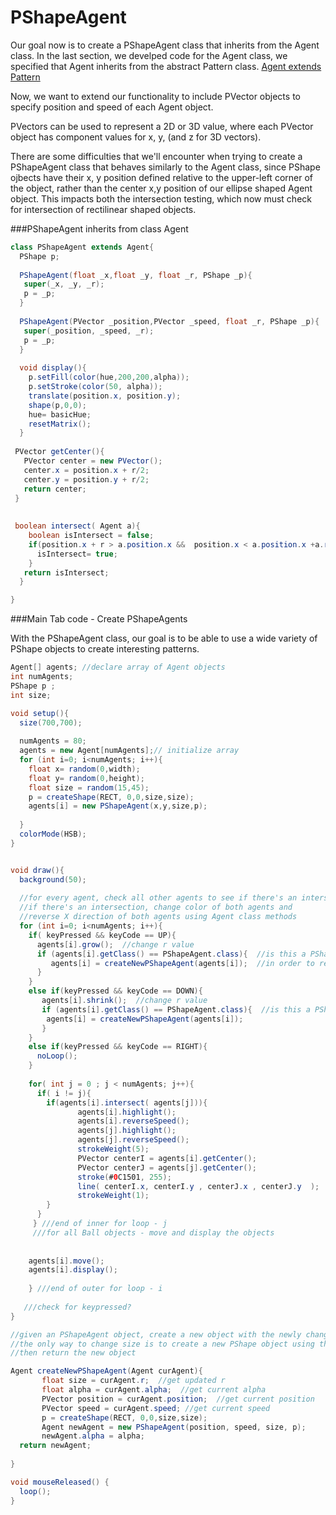  # PShapeAgent

Our goal now is to create a PShapeAgent class that inherits from the Agent class. In the last section, we develped code for the Agent class, we specified that Agent inherits from the abstract Pattern class. [Agent extends Pattern](https://kdoore.gitbooks.io/cs1335/content/agent_-_animated_objects.html)


Now, we want to extend our functionality to include PVector objects to specify position and speed of each Agent object.

PVectors can be used to represent a 2D or 3D value, where each PVector object has component values for x, y, (and z for 3D vectors). 

There are some difficulties that we'll encounter when trying to create a PShapeAgent class that behaves similarly to the Agent class, since PShape ojbects have their x, y position defined relative to the upper-left corner of the object, rather than the center x,y position of our ellipse shaped Agent object.  This impacts both the intersection testing, which now must check for intersection of rectilinear shaped objects.  


###PShapeAgent inherits from class Agent

```java
class PShapeAgent extends Agent{
  PShape p;
  
  PShapeAgent(float _x,float _y, float _r, PShape _p){
   super(_x, _y, _r);
   p = _p;
  }
  
  PShapeAgent(PVector _position,PVector _speed, float _r, PShape _p){
   super(_position, _speed, _r);
   p = _p;
  }
  
  void display(){
    p.setFill(color(hue,200,200,alpha));
    p.setStroke(color(50, alpha));
    translate(position.x, position.y);
    shape(p,0,0);
    hue= basicHue;  
    resetMatrix();
  }
 
 PVector getCenter(){
   PVector center = new PVector();
   center.x = position.x + r/2;
   center.y = position.y + r/2;
   return center;
 }
 
 
 boolean intersect( Agent a){
    boolean isIntersect = false;
    if(position.x + r > a.position.x &&  position.x < a.position.x +a.r  && position.y + r > a.position.y && position.y < a.position.y + a.r ){
      isIntersect= true;
    }
   return isIntersect;
  }

}

```

###Main Tab code - Create PShapeAgents 

With the PShapeAgent class, our goal is to be able to use a wide variety of PShape objects to create interesting patterns.   

```java
Agent[] agents; //declare array of Agent objects
int numAgents;
PShape p ;
int size;

void setup(){
  size(700,700);
  
  numAgents = 80;
  agents = new Agent[numAgents];// initialize array
  for (int i=0; i<numAgents; i++){
    float x= random(0,width);
    float y= random(0,height);
    float size = random(15,45);
    p = createShape(RECT, 0,0,size,size);
    agents[i] = new PShapeAgent(x,y,size,p);
    
  }
  colorMode(HSB);
}


void draw(){
  background(50);
  
  //for every agent, check all other agents to see if there's an intersection
  //if there's an intersection, change color of both agents and
  //reverse X direction of both agents using Agent class methods
  for (int i=0; i<numAgents; i++){
    if( keyPressed && keyCode == UP){
      agents[i].grow();  //change r value
      if (agents[i].getClass() == PShapeAgent.class){  //is this a PShapeAgent object at runtime?
         agents[i] = createNewPShapeAgent(agents[i]);  //in order to resize, we need to create a new PShapeAgent object
      }
    }
    else if(keyPressed && keyCode == DOWN){
       agents[i].shrink();  //change r value
       if (agents[i].getClass() == PShapeAgent.class){  //is this a PShapeAgent object at runtime?
        agents[i] = createNewPShapeAgent(agents[i]);
       }
    }
    else if(keyPressed && keyCode == RIGHT){
      noLoop();
    }
    
    for( int j = 0 ; j < numAgents; j++){
      if( i != j){
        if(agents[i].intersect( agents[j])){
               agents[i].highlight();
               agents[i].reverseSpeed();
               agents[j].highlight();
               agents[j].reverseSpeed();
               strokeWeight(5);
               PVector centerI = agents[i].getCenter();
               PVector centerJ = agents[j].getCenter();
               stroke(#0C1501, 255);
               line( centerI.x, centerI.y , centerJ.x , centerJ.y  );
               strokeWeight(1);
        }
      }
     } ///end of inner for loop - j
     ///for all Ball objects - move and display the objects
    
   
    agents[i].move();
    agents[i].display();
    
    } ///end of outer for loop - i
  
   ///check for keypressed? 
}

//given an PShapeAgent object, create a new object with the newly changed value of r,
//the only way to change size is to create a new PShape object using the updated value of r
//then return the new object 

Agent createNewPShapeAgent(Agent curAgent){
       float size = curAgent.r;  //get updated r
       float alpha = curAgent.alpha;  //get current alpha
       PVector position = curAgent.position;  //get current position
       PVector speed = curAgent.speed; //get current speed
       p = createShape(RECT, 0,0,size,size);
       Agent newAgent = new PShapeAgent(position, speed, size, p);
       newAgent.alpha = alpha;
  return newAgent;
  
}

void mouseReleased() {
  loop();
}

```






